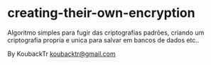 creating-their-own-encryption
=============================

Algoritmo simples para fugir das criptografias padrões, 
criando um criptografia propria e unica para salvar em bancos de dados etc..


By KoubackTr
koubacktr@gmail.com
